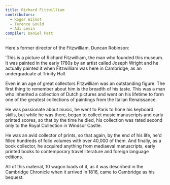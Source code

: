 ```yaml
---
title: Richard Fitzwilliam
contributors:
  - Roger Wilmot
  - Terence Gould
  - Adi Levin
compiler: Daniel Pett
---
```

Here's former director of the Fitzwilliam, Duncan Robinson:

'This is a picture of Richard Fitzwilliam, the man who founded this museum. It was painted in the early 1760s by an artist called Joseph Wright and he actually painted it when Fitzwilliam  was here in Cambridge, as an undergraduate at Trinity Hall.

Even in an age of great collectors Fitzwilliam was an outstanding figure. The first thing to remember about him is the breadth of his taste. This was a man who inherited a collection of Dutch pictures and went on his lifetime to form one of the greatest collections of paintings from the Italian Renaissance.

He was passionate about music, he went to Paris to hone his keyboard skills, but while he was there, began to collect music manuscripts and early printed scores, so that by the time he died, his collection was rated second only to the Royal Collection in Windsor Castle.

He was an avid collector of prints, so that again, by the end of his life, he'd filled hundreds of folio volumes with over 40,000 of them. And finally, as a book collector, he acquired anything from mediaeval manuscripts, early printed books to contemporary travel literature and foreign language editions.

All of this material, 10 wagon loads of it, as it was described in the Cambridge Chronicle when it arrived in 1816, came to Cambridge as his bequest.
